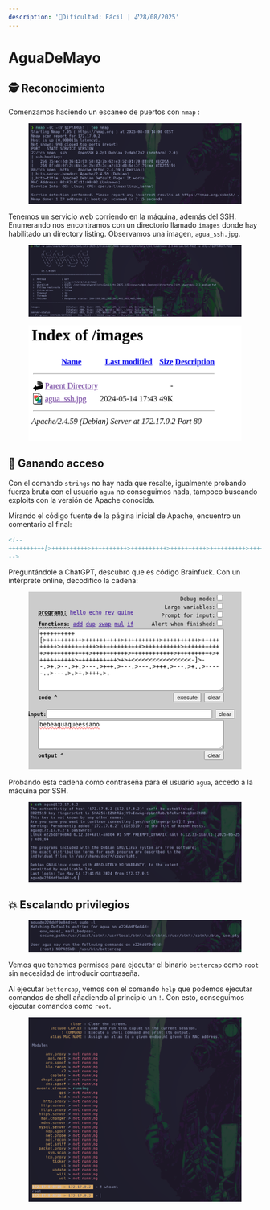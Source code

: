 ```yaml
---
description: '🧠Dificultad: Fácil | 🔓28/08/2025'
---
```


# AguaDeMayo

## 🕵️ Reconocimiento

Comenzamos haciendo un escaneo de puertos con `nmap` :

<figure><img src="../../.gitbook/assets/image (12).png" alt=""><figcaption></figcaption></figure>

Tenemos un servicio web corriendo en la máquina, además del SSH. Enumerando nos encontramos con un directorio llamado `images` donde hay habilitado un directory listing. Observamos una imagen, `agua_ssh.jpg`.

<figure><img src="../../.gitbook/assets/image (13).png" alt=""><figcaption></figcaption></figure>

<div align="left"><figure><img src="../../.gitbook/assets/image (14).png" alt=""><figcaption></figcaption></figure></div>

## 🚪 Ganando acceso

Con el comando `strings` no hay nada que resalte, igualmente probando fuerza bruta con el usuario `agua` no conseguimos nada, tampoco buscando exploits con la versión de Apache conocida.

Mirando el código fuente de la página inicial de Apache, encuentro un comentario al final:

```html
<!--
++++++++++[>++++++++++>++++++++++>++++++++++>++++++++++>++++++++++>++++++++++>++++++++++++>++++++++++>+++++++++++>++++++++++++>++++++++++>++++++++++++>++++++++++>+++++++++++>+++++++++++>+>+<<<<<<<<<<<<<<<<<-]>--.>+.>--.>+.>---.>+++.>---.>---.>+++.>---.>+..>-----..>---.>.>+.>+++.>.
-->
```

Preguntándole a ChatGPT, descubro que es código Brainfuck. Con un intérprete online, decodifico la cadena:

<div align="left"><figure><img src="../../.gitbook/assets/image (15).png" alt=""><figcaption></figcaption></figure></div>

Probando esta cadena como contraseña para el usuario `agua`, accedo a la máquina por SSH.

<figure><img src="../../.gitbook/assets/image (16).png" alt=""><figcaption></figcaption></figure>

## 💥 Escalando privilegios

<figure><img src="../../.gitbook/assets/image (17).png" alt=""><figcaption></figcaption></figure>

Vemos que tenemos permisos para ejecutar el binario `bettercap` como `root` sin necesidad de introducir contraseña.&#x20;

Al ejecutar `bettercap`, vemos con el comando `help` que podemos ejecutar comandos de shell añadiendo al principio un `!`. Con esto, conseguimos ejecutar comandos como `root`.

<figure><img src="../../.gitbook/assets/image (19).png" alt=""><figcaption></figcaption></figure>


